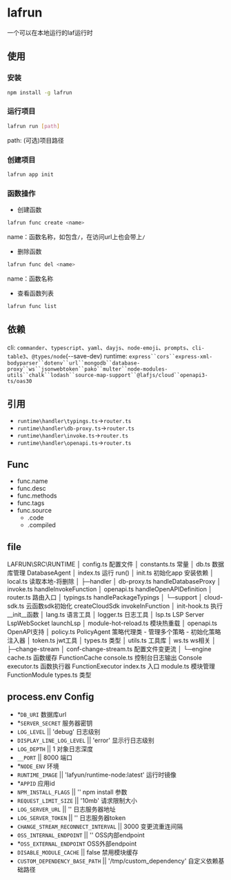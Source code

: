 # lafrun
一个可以在本地运行的laf运行时

## 使用
### 安装
```bash
npm install -g lafrun
```

### 运行项目
```bash
lafrun run [path]
```
path: (可选)项目路径

### 创建项目
```bash
lafrun app init
```

### 函数操作
- 创建函数
```bash
lafrun func create <name>
```
name：函数名称，如包含`/`，在访问url上也会带上`/`

- 删除函数
```bash
lafrun func del <name>
```
name：函数名称

- 查看函数列表
```bash
lafrun func list
```

## 依赖
cli: `commander`、`typescript`、`yaml`、`dayjs`、`node-emoji`、`prompts`、`cli-table3`、`@types/node`(--save-dev)
runtime: `express``cors``express-xml-bodyparser``dotenv``url``mongodb``database-proxy``ws``jsonwebtoken``pako``multer``node-modules-utils``chalk``lodash``source-map-support``@lafjs/cloud``openapi3-ts/oas30`

## 引用
- `runtime\handler\typings.ts`->`router.ts`
- `runtime\handler\db-proxy.ts`->`router.ts`
- `runtime\handler\invoke.ts`->`router.ts`
- `runtime\handler\openapi.ts`->`router.ts`

## Func
- func.name
- func.desc
- func.methods
- func.tags
- func.source
    - .code
    - .compiled

## file
LAFRUN\SRC\RUNTIME
│  config.ts  配置文件
│  constants.ts  常量
│  db.ts 数据库管理 DatabaseAgent
│  index.ts 运行 run()
│  init.ts  初始化app 安装依赖
│  local.ts  读取本地-将删除
│
├─handler
│      db-proxy.ts handleDatabaseProxy
│      invoke.ts handleInvokeFunction
│      openapi.ts handleOpenAPIDefinition
│      router.ts 路由入口
│      typings.ts handlePackageTypings
│
└─support
    │  cloud-sdk.ts 云函数sdk初始化
                    createCloudSdk
                    invokeInFunction
    │  init-hook.ts 执行__init__函数
    │  lang.ts  语言工具
    │  logger.ts 日志工具
    │  lsp.ts LSP Server  LspWebSocket launchLsp
    │  module-hot-reload.ts 模块热重载
    │  openapi.ts OpenAPI支持
    │  policy.ts  PolicyAgent 
                    策略代理类
                     - 管理多个策略
                     - 初始化策略注入器
    │  token.ts jwt工具
    │  types.ts 类型
    │  utils.ts 工具库
    │  ws.ts ws相关
    │
    ├─change-stream
    │      conf-change-stream.ts 配置文件变更流
    │
    └─engine
            cache.ts 函数缓存 FunctionCache
            console.ts 控制台日志输出 Console
            executor.ts 函数执行器 FunctionExecutor
            index.ts 入口
            module.ts 模块管理 FunctionModule
            types.ts 类型

## process.env Config
- *`DB_URI`  数据库url
- *`SERVER_SECRET`  服务器密钥
- `LOG_LEVEL` || 'debug'  日志级别
- `DISPLAY_LINE_LOG_LEVEL` || 'error' 显示行日志级别
- `LOG_DEPTH` || 1   对象日志深度
- `__PORT` || 8000  端口
- *`NODE_ENV` 环境
- `RUNTIME_IMAGE` || 'lafyun/runtime-node:latest' 运行时镜像
- *`APPID` 应用id
- `NPM_INSTALL_FLAGS` || '' npm install 参数
- `REQUEST_LIMIT_SIZE` || '10mb' 请求限制大小
- `LOG_SERVER_URL` || '' 日志服务器地址
- `LOG_SERVER_TOKEN` || '' 日志服务器token
- `CHANGE_STREAM_RECONNECT_INTERVAL` || 3000 变更流重连间隔
- `OSS_INTERNAL_ENDPOINT` || '' OSS内部endpoint
- *`OSS_EXTERNAL_ENDPOINT`  OSS外部endpoint
- `DISABLE_MODULE_CACHE` || false 禁用模块缓存
- `CUSTOM_DEPENDENCY_BASE_PATH` || '/tmp/custom_dependency' 自定义依赖基础路径
